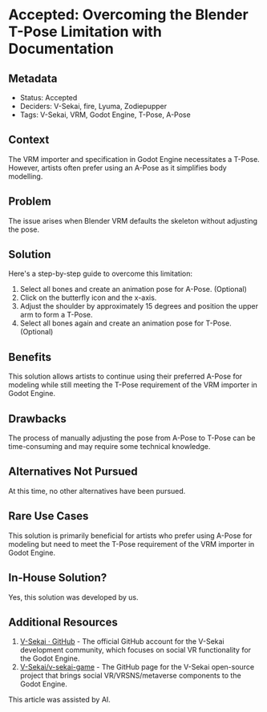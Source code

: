 # Accepted: Overcoming the Blender T-Pose Limitation with Documentation

## Metadata

- Status: Accepted
- Deciders: V-Sekai, fire, Lyuma, Zodiepupper
- Tags: V-Sekai, VRM, Godot Engine, T-Pose, A-Pose

## Context

The VRM importer and specification in Godot Engine necessitates a T-Pose. However, artists often prefer using an A-Pose as it simplifies body modelling.

## Problem

The issue arises when Blender VRM defaults the skeleton without adjusting the pose.

## Solution

Here's a step-by-step guide to overcome this limitation:

1. Select all bones and create an animation pose for A-Pose. (Optional)
2. Click on the butterfly icon and the x-axis.
3. Adjust the shoulder by approximately 15 degrees and position the upper arm to form a T-Pose.
4. Select all bones again and create an animation pose for T-Pose. (Optional)

## Benefits

This solution allows artists to continue using their preferred A-Pose for modeling while still meeting the T-Pose requirement of the VRM importer in Godot Engine.

## Drawbacks

The process of manually adjusting the pose from A-Pose to T-Pose can be time-consuming and may require some technical knowledge.

## Alternatives Not Pursued

At this time, no other alternatives have been pursued.

## Rare Use Cases

This solution is primarily beneficial for artists who prefer using A-Pose for modeling but need to meet the T-Pose requirement of the VRM importer in Godot Engine.

## In-House Solution?

Yes, this solution was developed by us.

## Additional Resources

1. [V-Sekai · GitHub](https://github.com/v-sekai) - The official GitHub account for the V-Sekai development community, which focuses on social VR functionality for the Godot Engine.
2. [V-Sekai/v-sekai-game](https://github.com/v-sekai/v-sekai-game) - The GitHub page for the V-Sekai open-source project that brings social VR/VRSNS/metaverse components to the Godot Engine.

This article was assisted by AI.

